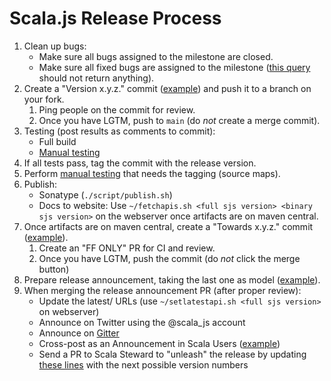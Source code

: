 # Scala.js Release Process

1. Clean up bugs:
    - Make sure all bugs assigned to the milestone are closed.
    - Make sure all fixed bugs are assigned to the milestone ([this query][1]
      should not return anything).
1. Create a "Version x.y.z." commit ([example][2]) and push it to a branch on
   your fork.
    1. Ping people on the commit for review.
    1. Once you have LGTM, push to `main` (do *not* create a merge commit).
1. Testing (post results as comments to commit):
    - Full build
    - [Manual testing][3]
1. If all tests pass, tag the commit with the release version.
1. Perform [manual testing][3] that needs the tagging (source maps).
1. Publish:
    - Sonatype (`./script/publish.sh`)
    - Docs to website: Use
      `~/fetchapis.sh <full sjs version> <binary sjs version>` on the webserver
      once artifacts are on maven central.
1. Once artifacts are on maven central, create a "Towards x.y.z." commit
   ([example][5]).
    1. Create an "FF ONLY" PR for CI and review.
    1. Once you have LGTM, push the commit (do *not* click the merge button)
1. Prepare release announcement, taking the last one as model ([example][6]).
1. When merging the release announcement PR (after proper review):
    - Update the latest/ URLs (use `~/setlatestapi.sh <full sjs version>` on
      webserver)
    - Announce on Twitter using the @scala_js account
    - Announce on [Gitter](https://gitter.im/scala-js/scala-js)
    - Cross-post as an Announcement in Scala Users ([example][7])
    - Send a PR to Scala Steward to "unleash" the release by updating
      [these lines][8] with the next possible version numbers

[1]: https://github.com/scala-js/scala-js/issues?utf8=%E2%9C%93&q=is%3Aissue%20is%3Aclosed%20no%3Amilestone%20-label%3Ainvalid%20-label%3Aduplicate%20-label%3Aas-designed%20-label%3Aquestion%20-label%3Awontfix%20-label%3A%22can%27t%20reproduce%22%20-label%3A%22separate%20repo%22
[2]: https://github.com/scala-js/scala-js/commit/c3520bb9dae46757a975cccd428a77b8d6e6a75e
[3]: https://github.com/scala-js/scala-js/blob/main/TESTING.md
[5]: https://github.com/scala-js/scala-js/commit/c6c82e80f56bd2008ff8273088bbbbbbbc30f777
[6]: https://github.com/scala-js/scala-js-website/commit/057f743c3fb8abe6077fb4debeeec45cd5c53d5d
[7]: https://users.scala-lang.org/t/announcing-scala-js-1-4-0/7013
[8]: https://github.com/scala-steward-org/scala-steward/blob/30f3217ce11bbb0208d70070e7d5f49a3b1a25f0/modules/core/src/main/resources/default.scala-steward.conf#L19-L73
